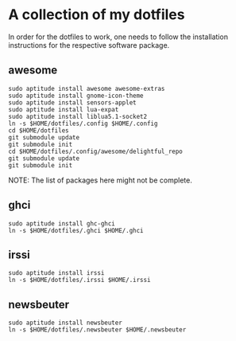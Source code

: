 A collection of my dotfiles
===========================

In order for the dotfiles to work, one needs to follow the installation
instructions for the respective software package.

awesome
-------

    sudo aptitude install awesome awesome-extras
    sudo aptitude install gnome-icon-theme
    sudo aptitude install sensors-applet
    sudo aptitude install lua-expat
    sudo aptitude install liblua5.1-socket2
    ln -s $HOME/dotfiles/.config $HOME/.config
    cd $HOME/dotfiles
    git submodule update
    git submodule init
    cd $HOME/dotfiles/.config/awesome/delightful_repo
    git submodule update
    git submodule init

NOTE: The list of packages here might not be complete.

ghci
----

    sudo aptitude install ghc-ghci
    ln -s $HOME/dotfiles/.ghci $HOME/.ghci

irssi
-----

    sudo aptitude install irssi
    ln -s $HOME/dotfiles/.irssi $HOME/.irssi

newsbeuter
----------

    sudo aptitude install newsbeuter
    ln -s $HOME/dotfiles/.newsbeuter $HOME/.newsbeuter
